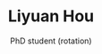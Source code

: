 ---
layout: page
title: Liyuan Hou
subtitle: PhD student (rotation)
interests: Differentiable Optimization
img: assets/img/group/LiyuanHou.jpg
importance: 7
category: Current Students
---